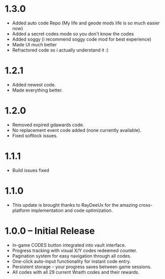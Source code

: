 # 1.3.0
- Added auto code Repo (My life and geode mods life is so much easier now)
- Added a secret codes mode so you don't know the codes 
- Added soggy (i recommend soggy code mod for best experience)
- Made UI much better
- Refractored code so i actually understand it :)
  
# 1.2.1
- Added newest code.
- Made everything better.

# 1.2.0
- Removed expired gdawards code.
- No replacement event code added (none currently available).
- Fixed softlock issues.

# 1.1.1
- Build issues fixed

# 1.1.0
- This update is brought thanks to RayDeeUx for the amazing cross-platform implementation and code optimization.

# 1.0.0 – Initial Release
- In-game CODES button integrated into vault interface.
- Progress tracking with visual X/Y codes redeemed counter.
- Pagination system for easy navigation through all codes.
- One-click auto-input functionality for instant code entry.
- Persistent storage – your progress saves between game sessions.
- All codes with all 29 current Wraith codes and their rewards.
